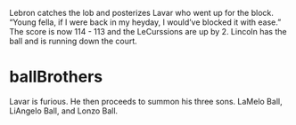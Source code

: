 Lebron catches the lob and posterizes Lavar who went up for the block. “Young fella, if I were back in my heyday, I would’ve blocked it with ease.” The score is now 114 -  113 and the LeCurssions are up by 2. Lincoln has the ball and is running down the court.
# ballBrothers
Lavar is furious. He then proceeds to summon his three sons. LaMelo Ball, LiAngelo Ball, and Lonzo Ball.
